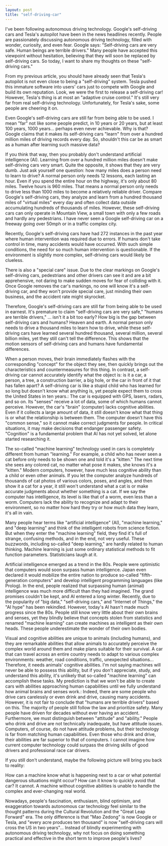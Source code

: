 ```yaml
---
layout: post
title: "self-driving-car"
---
```


I've been following autonomous driving technology.
Google's self-driving cars and Tesla's autopilot have been in the news headlines recently. People are passionately discussing autonomous driving technology, filled with wonder, curiosity, and even fear. Google says: "Self-driving cars are very safe. Human beings are terrible drivers." Many people have accepted this viewpoint without hesitation, believing that they will soon be replaced by self-driving cars. So today, I want to share my thoughts on these "self-driving cars."

From my previous article, you should have already seen that Tesla's autopilot is not even close to being a "self-driving" system. Tesla pushed this immature software into users' cars just to compete with Google and build its own reputation. Look, we were the first to release a self-driving car! However, Tesla's thing is at most an "adaptive cruise control." It's still very far from real self-driving technology. Unfortunately, for Tesla's sake, some people are cheering it on.

Even Google's self-driving cars are still far from being able to be used. I mean "far" not like some people predict, in 10 years or 20 years, but at least 100 years, 1000 years... perhaps even never achievable. Why is that? Google claims that it makes its self-driving cars "learn" from over a hundred million miles of driving records every day. So, shouldn't this car be as smart as a human after learning such massive data?

If you think that way, then you probably don't understand artificial intelligence (AI). Learning from over a hundred million miles doesn't make self-driving cars very smart. Quite the opposite, it shows that they are very dumb. Just ask yourself one question: how many miles does a person need to learn to drive? A normal person only needs 12 lessons, each lasting an hour. Even if you spend the entire hour on the highway, it's only about 80 miles. Twelve hours is 960 miles. That means a normal person only needs to drive less than 1000 miles to become a relatively reliable driver. Compare Google's self-driving cars, they analyze and learn from a hundred thousand miles of "virtual miles" every day and often collect data outside accumulating hundreds of thousands of miles. However, these self-driving cars can only operate in Mountain View, a small town with only a few roads and hardly any pedestrians. I have never seen a Google self-driving car on a freeway going over 50mph or in a traffic complex city.

Recently, Google's self-driving cars have had 272 instances in the past year where human intervention was required due to errors. If humans don't take control in time, many accidents would have occurred. With such simple conditions, the need for so much human intervention is questionable. If the environment is slightly more complex, self-driving cars would likely be clueless.

There is also a "special care" issue. Due to the clear markings on Google's self-driving cars, pedestrians and other drivers can see it and are a bit apprehensive, not daring to make sudden moves for fear of colliding with it. Once Google removes the car's markings, no one will know it's a self-driving car, and they won't provide special care, just minding their own business, and the accident rate might skyrocket.

Therefore, Google's self-driving cars are still far from being able to be used in earnest. It's premature to claim "self-driving cars are very safe," "humans are terrible drivers," ... isn't it a bit too early? How big is the gap between self-driving cars and humans? Heaven and earth. A normal person only needs to drive a thousand miles to learn how to drive, while these self-driving cars have learned several hundred thousand, several million, several billion miles, yet they still can't tell the difference. This shows that the motion sensors of self-driving cars and humans have fundamental differences.

When a person moves, their brain immediately flashes with the corresponding "concept" for the object they see, then quickly brings out the characteristics and countermeasures for this thing. In contrast, a self-driving car cannot accurately identify what the object is: is it a car, a person, a tree, a construction barrier, a big hole, or the car in front of it that has fallen apart? A self-driving car is like a stupid child who has learned for so long but doesn't know what anything is, yet people expect them to cross the United States in ten years.: The car is equipped with GPS, lasers, radars, and so on. Its "senses" receive a lot of data, some of which humans cannot perceive. However, the car's "brain" (computer) lacks cognitive abilities. Even if it collects a large amount of data, it still doesn't know what that thing is or what the relationship is between them. The computer doesn't have this "common sense," so it cannot make correct judgments for people. In critical situations, it may make decisions that endanger passenger safety. "Cognition" is a fundamental problem that AI has not yet solved, let alone started researching it.

The so-called "machine learning" technology used in cars is completely different from human "learning." For example, a child who has never seen a cat before only needs to be shown one and told it's a "kitten." The next time she sees any colored cat, no matter what pose it makes, she knows it's a "kitten." Modern computers, however, have much less cognitive ability than a child or even other animals. If you let the computer analyze hundreds of thousands of cat photos of various colors, poses, and angles, and then show it a cat for a year, it still won't understand what a cat is or make accurate judgments about whether something is a cat. If we say the computer has intelligence, its level is like that of a worm, even less than a worm. Computers lack the ability to recognize and adapt to their environment, so no matter how hard they try or how much data they learn, it's all in vain.

Many people hear terms like "artificial intelligence" (AI), "machine learning," and "deep learning" and think of the intelligent robots from science fiction. But when they enter the "machine learning" field, they find it's full of strange, confusing methods, and in the end, not very useful. These buzzwords, including so-called "deep learning," are hardly related to human thinking. Machine learning is just some ordinary statistical methods to fit function parameters. Statisticians laugh at it.

Artificial intelligence emerged as a trend in the 80s. People were optimistic that computers would soon surpass human intelligence. Japan even declared it would mobilize the entire nation to produce so-called "fifth-generation computers" and develop intelligent programming languages (like Prolog). In the end, people realized that surpassing human (animal) intelligence was much more difficult than they had imagined. The grand promises couldn't be kept, and AI entered a long winter. Recently, due to the popularity of "big data," "self-driving cars," and "Internet of Things," the "AI hype" has been rekindled. However, today's AI hasn't made much progress since the 80s. People still know very little about their own brains and senses, yet they blindly believe that concepts stolen from statistics and renamed "machine learning" can create machines as intelligent as their own heads. These people underestimate the wonder of their own bodies.

Visual and cognitive abilities are unique to animals (including humans), and they are remarkable abilities that allow animals to accurately perceive the complex world around them and make plans suitable for their survival. A car that can travel across an entire country needs to adapt to various complex environments: weather, road conditions, traffic, unexpected situations... Therefore, it needs animals' cognitive abilities. I'm not saying machines will never be able to possess this ability, but if you don't appreciate, study, and understand this ability, it's unlikely that so-called "machine learning" can accomplish these tasks. My prediction is that we won't be able to create cars with abilities approaching human capabilities until we fully understand how animal brains and senses work.: Indeed, there are some people who drive cars carelessly or even drink and drive, causing many accidents. However, it is not fair to conclude that "humans are terrible drivers" based on this. The majority of people still follow the law and prioritize safety. Many people have driven for decades without ever having an accident. Furthermore, we must distinguish between "attitude" and "ability." People who drink and drive are not technically inadequate, but have attitude issues. Computers, of course, do not have attitude problems, but their technology is far from matching human capabilities. Even those who drink and drive, their abilities are far superior to that of computers. I cannot imagine how current computer technology could surpass the driving skills of good drivers and professional race car drivers.

If you still don't understand, maybe the following picture will bring you back to reality:



How can a machine know what is happening next to a car or what potential dangerous situations might occur? How can it know to quickly avoid that car? It cannot. A machine without cognitive abilities is unable to handle the complex and ever-changing real world.

Nowadays, people's fascination, enthusiasm, blind optimism, and exaggeration towards autonomous car technology feel similar to the thought patterns during the Cultural Revolution and the "Great Leap Forward" era. The only difference is that "Mao Zedong" is now Google or Tesla, and "every acre produces ten thousand" is now "self-driving cars will cross the US in two years"... Instead of blindly experimenting with autonomous driving technology, why not focus on doing something practical and effective in the short term to improve people's lives?